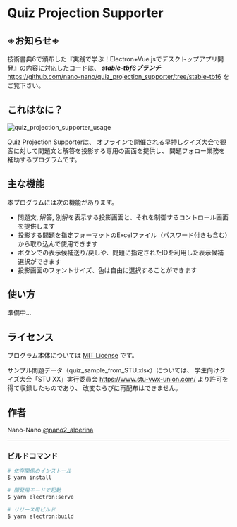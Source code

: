 # Quiz Projection Supporter


## ※お知らせ※

技術書典6で頒布した『実践で学ぶ！Electron+Vue.jsでデスクトップアプリ開発』の内容に対応したコードは、
***stable-tbf6ブランチ*** https://github.com/nano-nano/quiz_projection_supporter/tree/stable-tbf6 をご覧下さい。


## これはなに？

![quiz_projection_supporter_usage](https://user-images.githubusercontent.com/29051777/76173353-351fc880-61e2-11ea-9248-7077cd72be04.png)

Quiz Projection Supporterは、
オフラインで開催される早押しクイズ大会で観客に対して問題文と解答を投影する専用の画面を提供し、
問題フォロー業務を補助するプログラムです。

## 主な機能

本プログラムには次の機能があります。

 - 問題文, 解答, 別解を表示する投影画面と、それを制御するコントロール画面を提供します
 - 投影する問題を指定フォーマットのExcelファイル（パスワード付きも含む）から取り込んで使用できます
 - ボタンでの表示候補送り/戻しや、問題に指定されたIDを利用した表示候補選択ができます
 - 投影画面のフォントサイズ、色は自由に選択することができます

## 使い方

準備中...

## ライセンス

プログラム本体については [MIT License](https://github.com/tcnksm/tool/blob/master/LICENCE) です。

サンプル問題データ（quiz_sample_from_STU.xlsx）については、
学生向けクイズ大会「STU XX」実行委員会 https://www.stu-vwx-union.com/ より許可を得て収録したものであり、
改変ならびに再配布はできません。

## 作者

Nano-Nano
[@nano2_aloerina](https://twitter.com/nano2_aloerina)

---

### ビルドコマンド

``` bash
# 依存関係のインストール
$ yarn install

# 開発用モードで起動
$ yarn electron:serve

# リリース用ビルド
$ yarn electron:build

```
